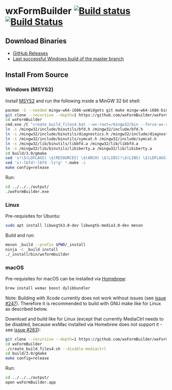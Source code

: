 # wxFormBuilder [![Build status](https://ci.appveyor.com/api/projects/status/yxpn19g0st7l9r8x/branch/master?svg=true)](https://ci.appveyor.com/project/jhasse/wxformbuilder-461d5/branch/master) [![Build Status](https://travis-ci.org/wxFormBuilder/wxFormBuilder.svg?branch=master)](https://travis-ci.org/wxFormBuilder/wxFormBuilder)

## Download Binaries

* [GitHub Releases](https://github.com/wxFormBuilder/wxFormBuilder/releases)
* [Last successful Windows build of the master branch](https://ci.appveyor.com/api/projects/jhasse/wxformbuilder-461d5/artifacts/wxFormBuilder_win32.zip?branch=master)

## Install From Source

### Windows (MSYS2)

Install [MSYS2](http://msys2.github.io/) and run the following inside a MinGW 32 bit shell:

```sh
pacman -S --needed mingw-w64-i686-wxWidgets git make mingw-w64-i686-binutils mingw-w64-i686-gcc mingw-w64-i686-boost
git clone --recursive --depth=1 https://github.com/wxFormBuilder/wxFormBuilder
cd wxFormBuilder
cmd.exe /C "create_build_files4.bat --wx-root=/mingw32/bin --force-wx-config --disable-mediactrl"
ln -s /mingw32/include/binutils/bfd.h /mingw32/include/bfd.h
ln -s /mingw32/include/binutils/diagnostics.h /mingw32/include/diagnostics.h
ln -s /mingw32/include/binutils/symcat.h /mingw32/include/symcat.h
ln -s /mingw32/lib/binutils/libbfd.a /mingw32/lib/libbfd.a
ln -s /mingw32/lib/binutils/libiberty.a /mingw32/lib/libiberty.a
cd build/3.0/gmake
sed 's!\$(LDFLAGS) \$(RESOURCES) \$(ARCH) \$(LIBS)!\$(LIBS) \$(LDFLAGS) \$(RESOURCES) \$(ARCH)!g' *.make -i
sed 's!-lbfd!-lbfd -lz!g' *.make -i
make config=release
```

Run:

```sh
cd ../../../output/
./wxFormBuilder.exe
```

### Linux

Pre-requisites for Ubuntu:

```sh
sudo apt install libwxgtk3.0-dev libwxgtk-media3.0-dev meson
```

Build and run:

```sh
meson _build --prefix $PWD/_install
ninja -C _build install
./_install/bin/wxformbuilder
```

### macOS

Pre-requisites for macOS can be installed via [Homebrew](https://brew.sh/):

```sh
brew install wxmac boost dylibbundler
```

Note: Building with Xcode currently does not work without issues (see [issue #247](https://github.com/wxFormBuilder/wxFormBuilder/issues/247)). Therefore it is recommended to build with GNU make like for Linux as described below.

Download and build like for Linux (except that currently MediaCtrl needs to be disabled, because wxMac installed via Homebrew does not support it - see [issue #283](https://github.com/wxFormBuilder/wxFormBuilder/issues/283)):

```sh
git clone --recursive --depth=1 https://github.com/wxFormBuilder/wxFormBuilder
cd wxFormBuilder
./create_build_files4.sh --disable-mediactrl
cd build/3.0/gmake
make config=release
```

Run:

```sh
cd ../../../output/
open wxFormBuilder.app
```
